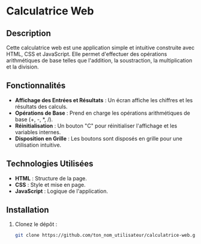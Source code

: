# Calculatrice Web

## Description
Cette calculatrice web est une application simple et intuitive construite avec HTML, CSS et JavaScript. Elle permet d'effectuer des opérations arithmétiques de base telles que l'addition, la soustraction, la multiplication et la division.

## Fonctionnalités
- **Affichage des Entrées et Résultats** : Un écran affiche les chiffres et les résultats des calculs.
- **Opérations de Base** : Prend en charge les opérations arithmétiques de base (+, -, *, /).
- **Réinitialisation** : Un bouton "C" pour réinitialiser l'affichage et les variables internes.
- **Disposition en Grille** : Les boutons sont disposés en grille pour une utilisation intuitive.

## Technologies Utilisées
- **HTML** : Structure de la page.
- **CSS** : Style et mise en page.
- **JavaScript** : Logique de l'application.

## Installation
1. Clonez le dépôt :
   ```bash
   git clone https://github.com/ton_nom_utilisateur/calculatrice-web.git

